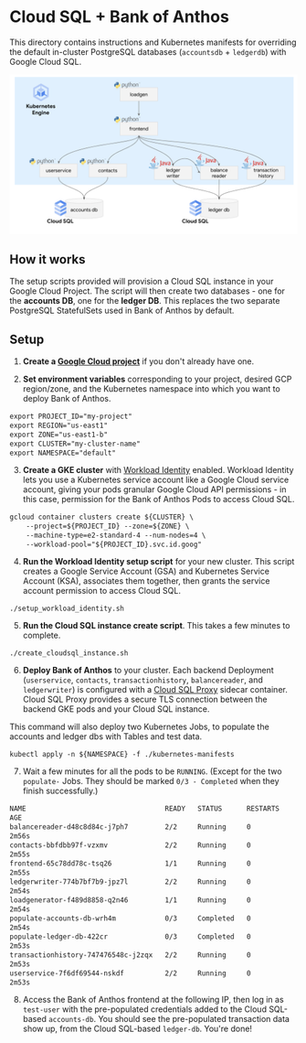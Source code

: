 
# Cloud SQL + Bank of Anthos 

This directory contains instructions and Kubernetes manifests for overriding the default in-cluster PostgreSQL databases (`accountsdb` + `ledgerdb`) with Google Cloud SQL. 

![diagram](arch.png)

## How it works 

The setup scripts provided will provision a Cloud SQL instance in your Google Cloud Project. The script will then create two databases - one for the **accounts DB**, one for the **ledger DB**. This replaces the two separate PostgreSQL StatefulSets used in Bank of Anthos by default. 


## Setup 

1. **Create a [Google Cloud project](https://cloud.google.com/resource-manager/docs/creating-managing-projects)** if you don't already have one. 

2. **Set environment variables** corresponding to your project, desired GCP region/zone, and the Kubernetes namespace into which you want to deploy Bank of Anthos.

```
export PROJECT_ID="my-project"
export REGION="us-east1"
export ZONE="us-east1-b" 
export CLUSTER="my-cluster-name"
export NAMESPACE="default"
```

3. **Create a GKE cluster** with [Workload Identity](https://cloud.google.com/kubernetes-engine/docs/how-to/workload-identity#overview) enabled. Workload Identity lets you use a Kubernetes service account like a Google Cloud service account, giving your pods granular Google Cloud API permissions - in this case, permission for the Bank of Anthos Pods to access Cloud SQL. 

```
gcloud container clusters create ${CLUSTER} \
	--project=${PROJECT_ID} --zone=${ZONE} \
	--machine-type=e2-standard-4 --num-nodes=4 \
	--workload-pool="${PROJECT_ID}.svc.id.goog"
```

4. **Run the Workload Identity setup script** for your new cluster. This script creates a Google Service Account (GSA) and Kubernetes Service Account (KSA), associates them together, then grants the service account permission to access Cloud SQL. 

```
./setup_workload_identity.sh
```

5. **Run the Cloud SQL instance create script**. This takes a few minutes to complete. 

```
./create_cloudsql_instance.sh 
```

6. **Deploy Bank of Anthos** to your cluster. Each backend Deployment (`userservice`, `contacts`, `transactionhistory`, `balancereader`, and `ledgerwriter`) is configured with a [Cloud SQL Proxy](https://cloud.google.com/sql/docs/mysql/sql-proxy#what_the_proxy_provides) sidecar container. Cloud SQL Proxy provides a secure TLS connection between the backend GKE pods and your Cloud SQL instance. 

This command will also deploy two Kubernetes Jobs, to populate the accounts and ledger dbs with Tables and test data. 


```
kubectl apply -n ${NAMESPACE} -f ./kubernetes-manifests 
```

7. Wait a few minutes for all the pods to be `RUNNING`. (Except for the two `populate-` Jobs. They should be marked `0/3 - Completed` when they finish successfully.) 

```
NAME                                  READY   STATUS      RESTARTS   AGE
balancereader-d48c8d84c-j7ph7         2/2     Running     0          2m56s
contacts-bbfdbb97f-vzxmv              2/2     Running     0          2m55s
frontend-65c78dd78c-tsq26             1/1     Running     0          2m55s
ledgerwriter-774b7bf7b9-jpz7l         2/2     Running     0          2m54s
loadgenerator-f489d8858-q2n46         1/1     Running     0          2m54s
populate-accounts-db-wrh4m            0/3     Completed   0          2m54s
populate-ledger-db-422cr              0/3     Completed   0          2m53s
transactionhistory-747476548c-j2zqx   2/2     Running     0          2m53s
userservice-7f6df69544-nskdf          2/2     Running     0          2m53s
```

8. Access the Bank of Anthos frontend at the following IP, then log in as `test-user` with the pre-populated credentials added to the Cloud SQL-based `accounts-db`. You should see the pre-populated transaction data show up, from the Cloud SQL-based `ledger-db`. You're done! 